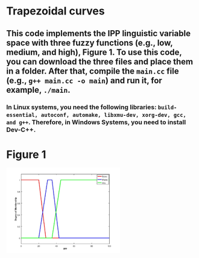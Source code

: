 # Trapezoidal curves
## This code implements the IPP linguistic variable space with three fuzzy functions (e.g., low, medium, and high), Figure 1. To use this code, you can download the three files and place them in a folder. After that, compile the `main.cc` file (e.g., `g++ main.cc -o main`) and run it, for example, `./main`.
### In Linux systems, you need the following libraries: `build-essential, autoconf, automake, libxmu-dev, xorg-dev, gcc, and g++`. Therefore, in Windows Systems, you need to install Dev-C++.

# Figure 1
<img src="https://github.com/dioxfile/Book_Fuzzy/blob/main/Chapter-1/IPP.jpeg" width=60% height=60%>
